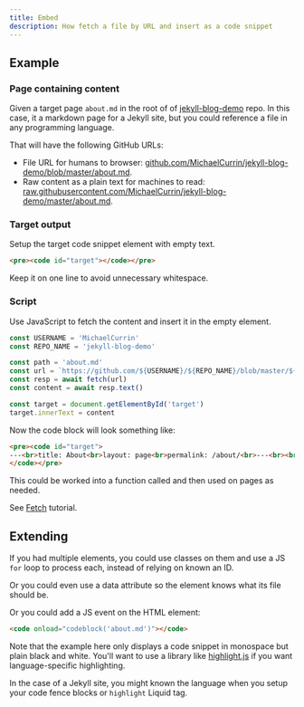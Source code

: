 ```yaml
---
title: Embed
description: How fetch a file by URL and insert as a code snippet
---
```



## Example

### Page containing content

Given a target page `about.md` in the root of of [jekyll-blog-demo](https://github.com/MichaelCurrin/jekyll-blog-demo) repo. In this case, it a markdown page for a Jekyll site, but you could reference a file in any programming language.

That will have the following GitHub URLs:

- File URL for humans to browser: [github.com/MichaelCurrin/jekyll-blog-demo/blob/master/about.md](https://github.com/MichaelCurrin/jekyll-blog-demo/blob/master/about.md).
- Raw content as a plain text for machines to read: [raw.githubusercontent.com/MichaelCurrin/jekyll-blog-demo/master/about.md](https://raw.githubusercontent.com/MichaelCurrin/jekyll-blog-demo/master/about.md).

### Target output
Setup the target code snippet element with empty text.

```html
<pre><code id="target"></code></pre>
```

Keep it on one line to avoid unnecessary whitespace.

### Script

Use JavaScript to fetch the content and insert it in the empty element.

```javascript
const USERNAME = 'MichaelCurrin'
const REPO_NAME = 'jekyll-blog-demo'

const path = 'about.md'
const url = `https://github.com/${USERNAME}/${REPO_NAME}/blob/master/${path}`
const resp = await fetch(url)
const content = await resp.text()

const target = document.getElementById('target')
target.innerText = content
```

Now the code block will look something like:

```html
<pre><code id="target">
---<br>title: About<br>layout: page<br>permalink: /about/<br>---<br><br>This is the base Jekyll theme...
</code></pre>
```

This could be worked into a function called and then used on pages as needed.

See [Fetch](https://javascript.info/fetch) tutorial.


## Extending

If you had multiple elements, you could use classes on them and use a JS `for` loop to process each, instead of relying on known an ID. 

Or you could even use a data attribute so the element knows what its file should be.

Or you could add a JS event on the HTML element:

```html
<code onload="codeblock('about.md')"></code>
```

Note that the example here only displays a code snippet in monospace but plain black and white. You'll want to use a library like [highlight.js](https://highlightjs.org/) if you want language-specific highlighting.

In the case of a Jekyll site, you might known the language when you setup your code fence blocks or `highlight` Liquid tag.
